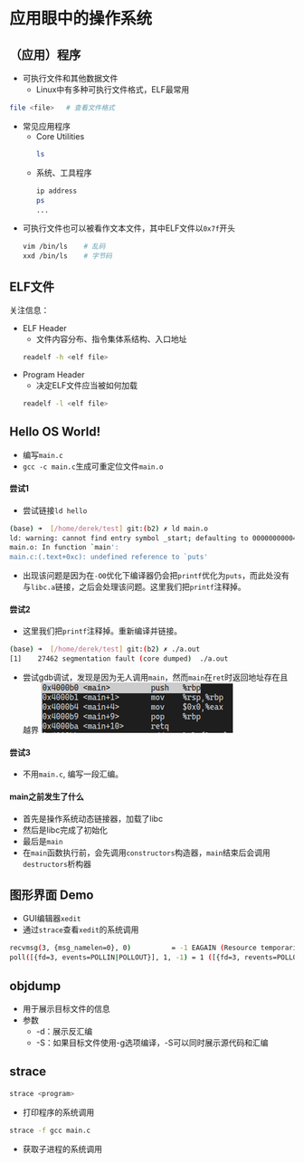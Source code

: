 # 应用眼中的操作系统
## （应用）程序
+ 可执行文件和其他数据文件
  + Linux中有多种可执行文件格式，ELF最常用
```bash
file <file>   # 查看文件格式
```

+ 常见应用程序
  + Core Utilities
    ```bash
    ls
    ```
  + 系统、工具程序
    ```bash
    ip address
    ps
    ...
    ```
+ 可执行文件也可以被看作文本文件，其中ELF文件以`0x7f`开头
  ```bash
  vim /bin/ls    # 乱码
  xxd /bin/ls    # 字节码
  ```

## ELF文件
关注信息：
  + ELF Header
    + 文件内容分布、指令集体系结构、入口地址
    ```bash
    readelf -h <elf file>
    ```
  + Program Header
    + 决定ELF文件应当被如何加载
    ```bash
    readelf -l <elf file>
    ```

## Hello OS World!
+ 编写`main.c`
+ `gcc -c main.c`生成可重定位文件`main.o`
#### 尝试1
+ 尝试链接`ld hello`
```bash
(base) ➜  [/home/derek/test] git:(b2) ✗ ld main.o
ld: warning: cannot find entry symbol _start; defaulting to 00000000004000b0
main.o: In function `main':
main.c:(.text+0xc): undefined reference to `puts'
```
  + 出现该问题是因为在`-O0`优化下编译器仍会把`printf`优化为`puts`，而此处没有与`libc.a`链接，之后会处理该问题。这里我们把`printf`注释掉。

#### 尝试2
+ 这里我们把`printf`注释掉。重新编译并链接。
```bash
(base) ➜  [/home/derek/test] git:(b2) ✗ ./a.out 
[1]    27462 segmentation fault (core dumped)  ./a.out
```
+ 尝试gdb调试，发现是因为无人调用`main`，然而`main`在`ret`时返回地址存在且越界
![](img/2020-02-20-10-51-56.png)

#### 尝试3
+ 不用`main.c`, 编写一段汇编。


#### main之前发生了什么
+ 首先是操作系统动态链接器，加载了libc
+ 然后是libc完成了初始化
+ 最后是`main`
+ 在`main`函数执行前，会先调用`constructors`构造器，`main`结束后会调用`destructors`析构器

## 图形界面 Demo
+ GUI编辑器`xedit`
+ 通过`strace`查看`xedit`的系统调用
```bash
recvmsg(3, {msg_namelen=0}, 0)          = -1 EAGAIN (Resource temporarily unavailable)
poll([{fd=3, events=POLLIN|POLLOUT}], 1, -1) = 1 ([{fd=3, revents=POLLOUT}])
```

## objdump
+ 用于展示目标文件的信息
+ 参数
  + -d：展示反汇编
  + -S：如果目标文件使用-g选项编译，-S可以同时展示源代码和汇编

## strace
```bash
strace <program>
```
+ 打印程序的系统调用

```bash
strace -f gcc main.c
```
+ 获取子进程的系统调用
